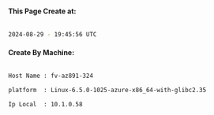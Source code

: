 
   
#### This Page Create at:

```bash

2024-08-29 - 19:45:56 UTC

```

#### Create By Machine:

```bash

Host Name : fv-az891-324

platform  : Linux-6.5.0-1025-azure-x86_64-with-glibc2.35

Ip Local  : 10.1.0.58

```

